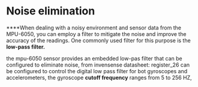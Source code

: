 # Noise elimination

 ****When dealing with a noisy environment and sensor data from the MPU-6050, 
you can employ a filter to mitigate the noise and improve the accuracy of the readings. 
One commonly used filter for this purpose is the **low-pass filter.**

the mpu-6050 sensor provides an embedded low-pas filter that can be configured to eliminate noise, 
from invensense datasheet: register_26  can be configured to control the digital low pass filter for bot gyroscopes and accelerometers, 
the gyroscope **cutoff frequency** ranges from  5 to 256 HZ,